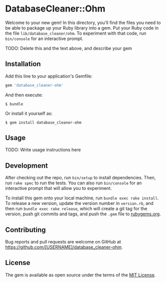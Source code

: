 # DatabaseCleaner::Ohm

Welcome to your new gem! In this directory, you'll find the files you need to be able to package up your Ruby library into a gem. Put your Ruby code in the file `lib/database_cleaner/ohm`. To experiment with that code, run `bin/console` for an interactive prompt.

TODO: Delete this and the text above, and describe your gem

## Installation

Add this line to your application's Gemfile:

```ruby
gem 'database_cleaner-ohm'
```

And then execute:

    $ bundle

Or install it yourself as:

    $ gem install database_cleaner-ohm

## Usage

TODO: Write usage instructions here

## Development

After checking out the repo, run `bin/setup` to install dependencies. Then, run `rake spec` to run the tests. You can also run `bin/console` for an interactive prompt that will allow you to experiment.

To install this gem onto your local machine, run `bundle exec rake install`. To release a new version, update the version number in `version.rb`, and then run `bundle exec rake release`, which will create a git tag for the version, push git commits and tags, and push the `.gem` file to [rubygems.org](https://rubygems.org).

## Contributing

Bug reports and pull requests are welcome on GitHub at https://github.com/[USERNAME]/database_cleaner-ohm.

## License

The gem is available as open source under the terms of the [MIT License](https://opensource.org/licenses/MIT).
